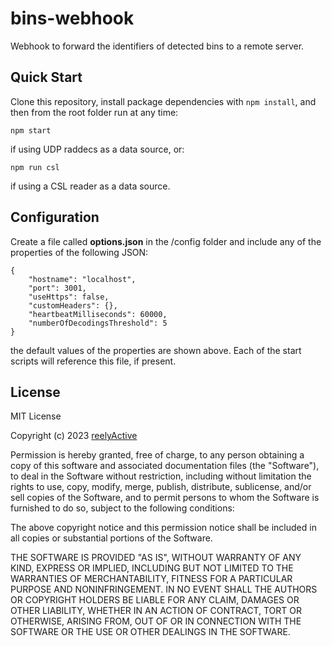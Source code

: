 bins-webhook
============

Webhook to forward the identifiers of detected bins to a remote server.


Quick Start
-----------

Clone this repository, install package dependencies with `npm install`, and then from the root folder run at any time:

    npm start

if using UDP raddecs as a data source, or:

    npm run csl

if using a CSL reader as a data source.


Configuration
-------------

Create a file called __options.json__ in the /config folder and include any of the properties of the following JSON:

    {
        "hostname": "localhost",
        "port": 3001,
        "useHttps": false,
        "customHeaders": {},
        "heartbeatMilliseconds": 60000,
        "numberOfDecodingsThreshold": 5
    }

the default values of the properties are shown above.  Each of the start scripts will reference this file, if present.


License
-------

MIT License

Copyright (c) 2023 [reelyActive](https://www.reelyactive.com)

Permission is hereby granted, free of charge, to any person obtaining a copy of this software and associated documentation files (the "Software"), to deal in the Software without restriction, including without limitation the rights to use, copy, modify, merge, publish, distribute, sublicense, and/or sell copies of the Software, and to permit persons to whom the Software is furnished to do so, subject to the following conditions:

The above copyright notice and this permission notice shall be included in all copies or substantial portions of the Software.

THE SOFTWARE IS PROVIDED "AS IS", WITHOUT WARRANTY OF ANY KIND, EXPRESS OR 
IMPLIED, INCLUDING BUT NOT LIMITED TO THE WARRANTIES OF MERCHANTABILITY, 
FITNESS FOR A PARTICULAR PURPOSE AND NONINFRINGEMENT. IN NO EVENT SHALL THE 
AUTHORS OR COPYRIGHT HOLDERS BE LIABLE FOR ANY CLAIM, DAMAGES OR OTHER 
LIABILITY, WHETHER IN AN ACTION OF CONTRACT, TORT OR OTHERWISE, ARISING FROM, 
OUT OF OR IN CONNECTION WITH THE SOFTWARE OR THE USE OR OTHER DEALINGS IN 
THE SOFTWARE.